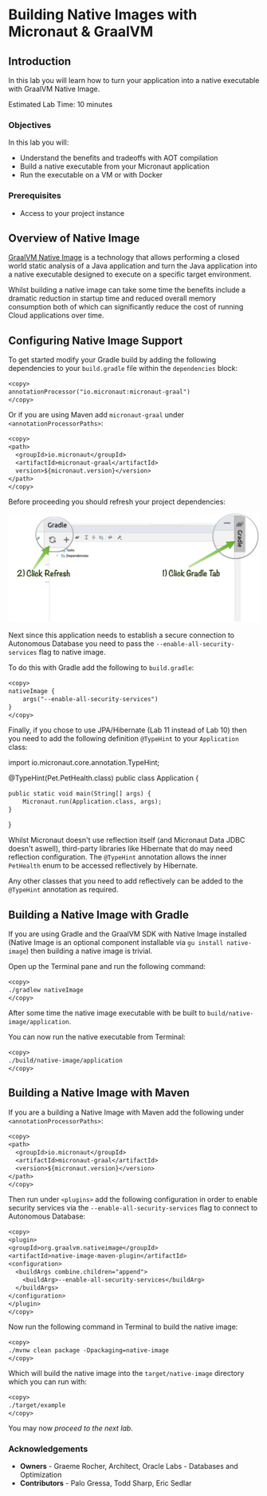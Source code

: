 # Building Native Images with Micronaut & GraalVM

## Introduction
In this lab you will learn how to turn your application into a native executable with GraalVM Native Image.

Estimated Lab Time: 10 minutes

### Objectives

In this lab you will:
* Understand the benefits and tradeoffs with AOT compilation
* Build a native executable from your Micronaut application
* Run the executable on a VM or with Docker

### Prerequisites
- Access to your project instance

## Overview of Native Image

[GraalVM Native Image](https://www.graalvm.org/reference-manual/native-image/) is a technology that allows performing a closed world static analysis of a Java application and turn the Java application into a native executable designed to execute on a specific target environment.

Whilst building a native image can take some time the benefits include a dramatic reduction in startup time and reduced overall memory consumption both of which can significantly reduce the cost of running Cloud applications over time.

## Configuring Native Image Support

To get started modify your Gradle build by adding the following dependencies to your `build.gradle` file within the `dependencies` block:

    <copy>
    annotationProcessor("io.micronaut:micronaut-graal")
    </copy>

Or if you are using Maven add `micronaut-graal` under `<annotationProcessorPaths>`:

    <copy>
    <path>
      <groupId>io.micronaut</groupId>
      <artifactId>micronaut-graal</artifactId>
      version>${micronaut.version}</version>
    </path>
    </copy>

Before proceeding you should refresh your project dependencies:

![Project Dialog](../images/dependency-refresh.png)

Next since this application needs to establish a secure connection to Autonomous Database you need to pass the `--enable-all-security-services` flag to native image.

To do this with Gradle add the following to `build.gradle`:

    <copy>
    nativeImage {
        args("--enable-all-security-services")
    }
    </copy>

Finally, if you chose to use JPA/Hibernate (Lab 11 instead of Lab 10) then you need to add the following definition `@TypeHint` to your `Application` class:

<copy>
import io.micronaut.core.annotation.TypeHint;

@TypeHint(Pet.PetHealth.class)
public class Application {

    public static void main(String[] args) {
        Micronaut.run(Application.class, args);
    }
}
</copy>

Whilst Micronaut doesn't use reflection itself (and Micronaut Data JDBC doesn't aswell), third-party libraries like Hibernate that do may need reflection configuration. The `@TypeHint` annotation allows the inner `PetHealth` enum to be accessed reflectively by Hibernate.

Any other classes that you need to add reflectively can be added to the `@TypeHint` annotation as required.

## Building a Native Image with Gradle

If you are using Gradle and the GraalVM SDK with Native Image installed (Native Image is an optional component installable via `gu install native-image`) then building a native image is trivial.

Open up the Terminal pane and run the following command:

    <copy>
    ./gradlew nativeImage
    </copy>

After some time the native image executable with be built to `build/native-image/application`.

You can now run the native executable from Terminal:

    <copy>
    ./build/native-image/application
    </copy>

## Building a Native Image with Maven

If you are a building a Native Image with Maven add the following under `<annotationProcessorPaths>`:

    <copy>
    <path>
      <groupId>io.micronaut</groupId>
      <artifactId>micronaut-graal</artifactId>
      <version>${micronaut.version}</version>
    </path>
    </copy>

Then run under `<plugins>` add the following configuration in order to enable security services via the `--enable-all-security-services` flag to connect to Autonomous Database:

    <copy>
    <plugin>
    <groupId>org.graalvm.nativeimage</groupId>
    <artifactId>native-image-maven-plugin</artifactId>
    <configuration>
      <buildArgs combine.children="append">
        <buildArg>--enable-all-security-services</buildArg>
      </buildArgs>
    </configuration>
    </plugin>
    </copy>

Now run the following command in Terminal to build the native image:

    <copy>
    ./mvnw clean package -Dpackaging=native-image
    </copy>

Which will build the native image into the `target/native-image` directory which you can run with:

    <copy>
    ./target/example
    </copy>

You may now *proceed to the next lab*.

### Acknowledgements
- **Owners** - Graeme Rocher, Architect, Oracle Labs - Databases and Optimization
- **Contributors** - Palo Gressa, Todd Sharp, Eric Sedlar
